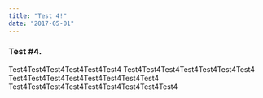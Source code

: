 ```yaml
---
title: "Test 4!"
date: "2017-05-01"
---
```


### Test #4.

Test4Test4Test4Test4Test4Test4
Test4Test4Test4Test4Test4Test4Test4
Test4Test4Test4Test4Test4Test4Test4Test4
Test4Test4Test4Test4Test4Test4Test4Test4Test4